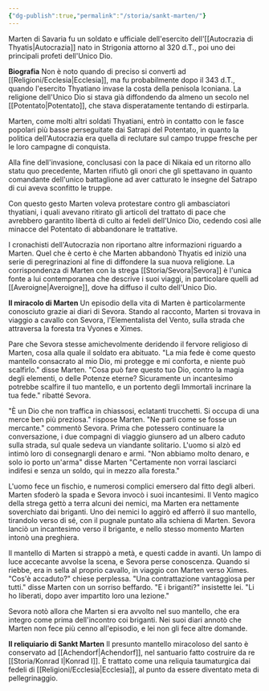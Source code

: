 ```yaml
---
{"dg-publish":true,"permalink":"/storia/sankt-marten/"}
---
```


Marten di Savaria fu un soldato e ufficiale dell'esercito dell'[[Autocrazia di Thyatis\|Autocrazia]] nato in Strigonia attorno al 320 d.T., poi uno dei principali profeti dell'Unico Dio.

**Biografia**
Non è noto quando di preciso si convertì ad [[Religioni/Ecclesia\|Ecclesia]], ma fu probabilmente dopo il 343 d.T., quando l'esercito Thyatiano invase la costa della penisola Iconiana. La religione dell'Unico Dio si stava già diffondendo da almeno un secolo nel [[Potentato\|Potentato]], che stava disperatamente tentando di estirparla. 

Marten, come molti altri soldati Thyatiani, entrò in contatto con le fasce popolari più basse perseguitate dai Satrapi del Potentato, in quanto la politica dell'Autocrazia era quella di reclutare sul campo truppe fresche per le loro campagne di conquista. 

Alla fine dell'invasione, conclusasi con la pace di Nikaia ed un ritorno allo statu quo precedente, Marten rifiutò gli onori che gli spettavano in quanto comandante dell'unico battaglione ad aver catturato le insegne del Satrapo di cui aveva sconfitto le truppe. 

Con questo gesto Marten voleva protestare contro gli ambasciatori thyatiani, i quali avevano ritirato gli articoli del trattato di pace che avrebbero garantito libertà di culto ai fedeli dell'Unico Dio, cedendo così alle minacce del Potentato di abbandonare le trattative.

I cronachisti dell'Autocrazia non riportano altre informazioni riguardo a Marten. Quel che è certo è che Marten abbandonò Thyatis ed iniziò una serie di peregrinazioni al fine di diffondere la sua nuova religione. La corrispondenza di Marten con la strega [[Storia/Sevora\|Sevora]] è l'unica fonte a lui contemporanea che descrive i suoi viaggi, in particolare quelli ad [[Averoigne\|Averoigne]], dove ha diffuso il culto dell'Unico Dio. 

**Il miracolo di Marten**
Un episodio della vita di Marten è particolarmente conosciuto grazie ai diari di Sevora. Stando al racconto, Marten si trovava in viaggio a cavallo con Sevora, l'Elementalista del Vento, sulla strada che attraversa la foresta tra Vyones e Ximes. 

Pare che Sevora stesse amichevolmente deridendo il fervore religioso di Marten, cosa alla quale il soldato era abituato. "La mia fede è come questo mantello consacrato al mio Dio, mi protegge e mi conforta, e niente può scalfirlo." disse Marten. 
"Cosa può fare questo tuo Dio, contro la magia degli elementi, o delle Potenze eterne? Sicuramente un incantesimo potrebbe scalfire il tuo mantello, e un portento degli Immortali incrinare la tua fede." ribatté Sevora. 

"È un Dio che non traffica in chiassosi, eclatanti trucchetti. Si occupa di una merce ben più preziosa." rispose Marten. 
"Ne parli come se fosse un mercante." commentò Sevora. 
Prima che potessero continuare la conversazione, i due compagni di viaggio giunsero ad un albero caduto sulla strada, sul quale sedeva un viandante solitario. L'uomo si alzò ed intimò loro di consegnargli denaro e armi. "Non abbiamo molto denaro, e solo io porto un'arma" disse Marten "Certamente non vorrai lasciarci indifesi e senza un soldo, qui in mezzo alla foresta."

L'uomo fece un fischio, e numerosi complici emersero dal fitto degli alberi. Marten sfoderò la spada e Sevora invocò i suoi incantesimi. Il Vento magico della strega gettò a terra alcuni dei nemici, ma Marten era nettamente soverchiato dai briganti. Uno dei nemici lo aggirò ed afferrò il suo mantello, tirandolo verso di sé, con il pugnale puntato alla schiena di Marten. Sevora lanciò un incantesimo verso il brigante, e nello stesso momento Marten intonò una preghiera. 

Il mantello di Marten si strappò a metà, e questi cadde in avanti. Un lampo di luce accecante avvolse la scena, e Sevora perse conoscenza. Quando si riebbe, era in sella al proprio cavallo, in viaggio con Marten verso Ximes. "Cos'è accaduto?" chiese perplessa. "Una contrattazione vantaggiosa per tutti." disse Marten con un sorriso beffardo. 
"E i briganti?" insistette lei. 
"Li ho liberati, dopo aver impartito loro una lezione."

Sevora notò allora che Marten si era avvolto nel suo mantello, che era integro come prima dell'incontro coi briganti. Nei suoi diari annotò che Marten non fece più cenno all'episodio, e lei non gli fece altre domande. 

**Il reliquiario di Sankt Marten** 
Il presunto mantello miracoloso del santo è conservato ad [[Achendorf\|Achendorf]], nel santuario fatto costruire da re [[Storia/Konrad I\|Konrad I]]. È trattato come una reliquia taumaturgica dai fedeli di [[Religioni/Ecclesia\|Ecclesia]], al punto da essere diventato meta di pellegrinaggio. 